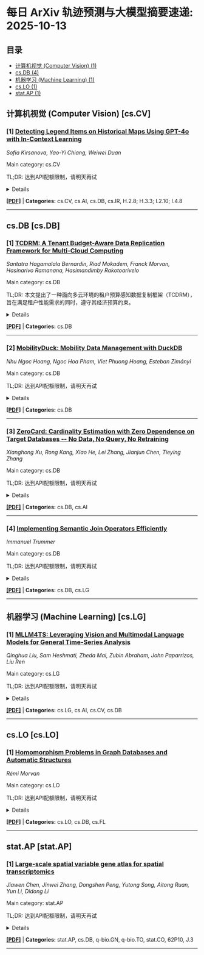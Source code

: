 # 每日 ArXiv 轨迹预测与大模型摘要速递: 2025-10-13

## 目录

- [计算机视觉 (Computer Vision) (1)](#cs-cv)
- [cs.DB (4)](#cs-db)
- [机器学习 (Machine Learning) (1)](#cs-lg)
- [cs.LO (1)](#cs-lo)
- [stat.AP (1)](#stat-ap)

## 计算机视觉 (Computer Vision) [cs.CV]
### [1] [Detecting Legend Items on Historical Maps Using GPT-4o with In-Context Learning](https://arxiv.org/abs/2510.08385)
*Sofia Kirsanova, Yao-Yi Chiang, Weiwei Duan*

Main category: cs.CV

TL;DR: 达到API配额限制，请明天再试


<details>
  <summary>Details</summary>
Motivation: Error: API quota exceeded

Method: Error: API quota exceeded

Result: Error: API quota exceeded

Conclusion: 请联系管理员或等待明天API配额重置。

Abstract: Historical map legends are critical for interpreting cartographic symbols. However, their inconsistent layouts and unstructured formats make automatic extraction challenging. Prior work focuses primarily on segmentation or general optical character recognition (OCR), with few methods effectively matching legend symbols to their corresponding descriptions in a structured manner. We present a method that combines LayoutLMv3 for layout detection with GPT-4o using in-context learning to detect and link legend items and their descriptions via bounding box predictions. Our experiments show that GPT-4 with structured JSON prompts outperforms the baseline, achieving 88% F-1 and 85% IoU, and reveal how prompt design, example counts, and layout alignment affect performance. This approach supports scalable, layout-aware legend parsing and improves the indexing and searchability of historical maps across various visual styles.

</details>

[**[PDF]**](https://arxiv.org/pdf/2510.08385) | **Categories:** cs.CV, cs.AI, cs.DB, cs.IR, H.2.8; H.3.3; I.2.10; I.4.8

---


## cs.DB [cs.DB]
### [1] [TCDRM: A Tenant Budget-Aware Data Replication Framework for Multi-Cloud Computing](https://arxiv.org/abs/2510.07833)
*Santatra Hagamalala Bernardin, Riad Mokadem, Franck Morvan, Hasinarivo Ramanana, Hasimandimby Rakotoarivelo*

Main category: cs.DB

TL;DR: 本文提出了一种面向多云环境的租户预算感知数据复制框架（TCDRM），旨在满足租户性能需求的同时，遵守其经济预算约束。


<details>
  <summary>Details</summary>
Motivation: 多云计算系统在确保可接受的性能并遵守租户预算要求方面面临重大挑战。

Method: 提出了一种租户预算感知的数据复制框架（TCDRM），该框架基于响应时间、租户经济预算和数据流行度的预定义阈值动态创建数据副本，并采用启发式副本放置算法。

Result: 实验结果表明，该方法有效地满足了租户的性能目标，同时尊重其经济约束。与非复制方法相比，带宽消耗降低了高达78%，复杂查询的平均响应时间减少了51%，并且都符合租户的预算限制。

Conclusion: TCDRM策略能够利用多云环境提供的能力，在不超出租户预算的情况下，维持所需的性能。

Abstract: 多云计算系统在确保可接受的性能并遵守租户预算要求方面面临重大挑战。本文提出了一种面向多云计算的租户预算感知（以租户为中心）数据复制框架（TCDRM）。所提出的策略基于响应时间、租户经济预算和数据流行度的预定义阈值动态创建数据副本。TCDRM 采用了一种启发式副本放置算法，该算法利用了多个云提供商的不同定价结构。TCDRM 策略旨在通过利用多云环境提供的能力，在不超出租户预算的情况下，维持所需的性能。所考虑的中间件充当租户和多个云提供商之间的中介，促进智能副本放置决策。为了实现这一目标，所提出的 TCDRM 策略为租户预算和响应时间定义了严格的阈值。通过性能评估来验证该策略的有效性。结果表明，我们的方法有效地满足了租户的性能目标，同时尊重其经济约束。与非复制方法相比，带宽消耗降低了高达 78%，复杂查询的平均响应时间减少了 51%，并且都符合租户的预算限制。

</details>

[**[PDF]**](https://arxiv.org/pdf/2510.07833) | **Categories:** cs.DB

---

### [2] [MobilityDuck: Mobility Data Management with DuckDB](https://arxiv.org/abs/2510.07963)
*Nhu Ngoc Hoang, Ngoc Hoa Pham, Viet Phuong Hoang, Esteban Zimányi*

Main category: cs.DB

TL;DR: 达到API配额限制，请明天再试


<details>
  <summary>Details</summary>
Motivation: Error: API quota exceeded

Method: Error: API quota exceeded

Result: Error: API quota exceeded

Conclusion: 请联系管理员或等待明天API配额重置。

Abstract: The analytics of spatiotemporal data is increasingly important for mobility analytics. Despite extensive research on moving object databases (MODs), few systems are ready on production or lightweight enough for analytics. MobilityDB is a notable system that extends PostgreSQL with spatiotemporal data, but it inherits complexity of the architecture as well. In this paper, we present MobilityDuck, a DuckDB extension that integrates the MEOS library to provide support spatiotemporal and other temporal data types in DuckDB. MobilityDuck leverages DuckDB's lightweight, columnar, in-memory executable properties to deliver efficient analytics. To the best of our knowledge, no existing in-memory or embedded analytical system offers native spatiotemporal types and continuous trajectory operators as MobilityDuck does. We evaluate MobilityDuck using the BerlinMOD-Hanoi benchmark dataset and compare its performance to MobilityDB. Our results show that MobilityDuck preserves the expressiveness of spatiotemporal queries while benefiting from DuckDB's in-memory, columnar architecture.

</details>

[**[PDF]**](https://arxiv.org/pdf/2510.07963) | **Categories:** cs.DB

---

### [3] [ZeroCard: Cardinality Estimation with Zero Dependence on Target Databases -- No Data, No Query, No Retraining](https://arxiv.org/abs/2510.07983)
*Xianghong Xu, Rong Kang, Xiao He, Lei Zhang, Jianjun Chen, Tieying Zhang*

Main category: cs.DB

TL;DR: 达到API配额限制，请明天再试


<details>
  <summary>Details</summary>
Motivation: Error: API quota exceeded

Method: Error: API quota exceeded

Result: Error: API quota exceeded

Conclusion: 请联系管理员或等待明天API配额重置。

Abstract: Cardinality estimation is a fundamental task in database systems and plays a critical role in query optimization. Despite significant advances in learning-based cardinality estimation methods, most existing approaches remain difficult to generalize to new datasets due to their strong dependence on raw data or queries, thus limiting their practicality in real scenarios. To overcome these challenges, we argue that semantics in the schema may benefit cardinality estimation, and leveraging such semantics may alleviate these dependencies. To this end, we introduce ZeroCard, the first semantics-driven cardinality estimation method that can be applied without any dependence on raw data access, query logs, or retraining on the target database. Specifically, we propose to predict data distributions using schema semantics, thereby avoiding raw data dependence. Then, we introduce a query template-agnostic representation method to alleviate query dependence. Finally, we construct a large-scale query dataset derived from real-world tables and pretrain ZeroCard on it, enabling it to learn cardinality from schema semantics and predicate representations. After pretraining, ZeroCard's parameters can be frozen and applied in an off-the-shelf manner. We conduct extensive experiments to demonstrate the distinct advantages of ZeroCard and show its practical applications in query optimization. Its zero-dependence property significantly facilitates deployment in real-world scenarios.

</details>

[**[PDF]**](https://arxiv.org/pdf/2510.07983) | **Categories:** cs.DB, cs.AI

---

### [4] [Implementing Semantic Join Operators Efficiently](https://arxiv.org/abs/2510.08489)
*Immanuel Trummer*

Main category: cs.DB

TL;DR: 达到API配额限制，请明天再试


<details>
  <summary>Details</summary>
Motivation: Error: API quota exceeded

Method: Error: API quota exceeded

Result: Error: API quota exceeded

Conclusion: 请联系管理员或等待明天API配额重置。

Abstract: Semantic query processing engines often support semantic joins, enabling users to match rows that satisfy conditions specified in natural language. Such join conditions can be evaluated using large language models (LLMs) that solve novel tasks without task-specific training.   Currently, many semantic query processing engines implement semantic joins via nested loops, invoking the LLM to evaluate the join condition on row pairs. Instead, this paper proposes a novel algorithm, inspired by the block nested loops join operator implementation in traditional database systems. The proposed algorithm integrates batches of rows from both input tables into a single prompt. The goal of the LLM invocation is to identify all matching row pairs in the current input. The paper introduces formulas that can be used to optimize the size of the row batches, taking into account constraints on the size of the LLM context window (limiting both input and output size). An adaptive variant of the proposed algorithm refers to cases in which the size of the output is difficult to estimate. A formal analysis of asymptotic processing costs, as well as empirical results, demonstrates that the proposed approach reduces costs significantly and performs well compared to join implementations used by recent semantic query processing engines.

</details>

[**[PDF]**](https://arxiv.org/pdf/2510.08489) | **Categories:** cs.DB, cs.LG

---


## 机器学习 (Machine Learning) [cs.LG]
### [1] [MLLM4TS: Leveraging Vision and Multimodal Language Models for General Time-Series Analysis](https://arxiv.org/abs/2510.07513)
*Qinghua Liu, Sam Heshmati, Zheda Mai, Zubin Abraham, John Paparrizos, Liu Ren*

Main category: cs.LG

TL;DR: 达到API配额限制，请明天再试


<details>
  <summary>Details</summary>
Motivation: Error: API quota exceeded

Method: Error: API quota exceeded

Result: Error: API quota exceeded

Conclusion: 请联系管理员或等待明天API配额重置。

Abstract: Effective analysis of time series data presents significant challenges due to the complex temporal dependencies and cross-channel interactions in multivariate data. Inspired by the way human analysts visually inspect time series to uncover hidden patterns, we ask: can incorporating visual representations enhance automated time-series analysis? Recent advances in multimodal large language models have demonstrated impressive generalization and visual understanding capability, yet their application to time series remains constrained by the modality gap between continuous numerical data and discrete natural language. To bridge this gap, we introduce MLLM4TS, a novel framework that leverages multimodal large language models for general time-series analysis by integrating a dedicated vision branch. Each time-series channel is rendered as a horizontally stacked color-coded line plot in one composite image to capture spatial dependencies across channels, and a temporal-aware visual patch alignment strategy then aligns visual patches with their corresponding time segments. MLLM4TS fuses fine-grained temporal details from the numerical data with global contextual information derived from the visual representation, providing a unified foundation for multimodal time-series analysis. Extensive experiments on standard benchmarks demonstrate the effectiveness of MLLM4TS across both predictive tasks (e.g., classification) and generative tasks (e.g., anomaly detection and forecasting). These results underscore the potential of integrating visual modalities with pretrained language models to achieve robust and generalizable time-series analysis.

</details>

[**[PDF]**](https://arxiv.org/pdf/2510.07513) | **Categories:** cs.LG, cs.AI, cs.CV, cs.DB

---


## cs.LO [cs.LO]
### [1] [Homomorphism Problems in Graph Databases and Automatic Structures](https://arxiv.org/abs/2510.07422)
*Rémi Morvan*

Main category: cs.LO

TL;DR: 达到API配额限制，请明天再试


<details>
  <summary>Details</summary>
Motivation: Error: API quota exceeded

Method: Error: API quota exceeded

Result: Error: API quota exceeded

Conclusion: 请联系管理员或等待明天API配额重置。

Abstract: This thesis investigates the central role of homomorphism problems (structure-preserving maps) in two complementary domains: database querying over finite, graph-shaped data, and constraint solving over (potentially infinite) structures. Building on the well-known equivalence between conjunctive query evaluation and homomorphism existence, the first part focuses on conjunctive regular path queries, a standard extension of conjunctive queries that incorporates regular-path predicates. We study the fundamental problem of query minimization under two measures: the number of atoms (constraints) and the tree-width of the query graph. In both cases, we prove the problem to be decidable, and provide efficient algorithms for a large fragment of queries used in practice. The second part of the thesis lifts homomorphism problems to automatic structures, which are infinite structures describable by finite automata. We highlight a dichotomy, between homomorphism problems over automatic structures that are decidable in non-deterministic logarithmic space, and those that are undecidable (proving to be the more common case). In contrast to this prevalence of undecidability, we then focus on the language-theoretic properties of these structures, and show, relying on a novel algebraic language theory, that for any well-behaved logic (a pseudovariety), whether an automatic structure can be described in this logic is decidable.

</details>

[**[PDF]**](https://arxiv.org/pdf/2510.07422) | **Categories:** cs.LO, cs.DB, cs.FL

---


## stat.AP [stat.AP]
### [1] [Large-scale spatial variable gene atlas for spatial transcriptomics](https://arxiv.org/abs/2510.07653)
*Jiawen Chen, Jinwei Zhang, Dongshen Peng, Yutong Song, Aitong Ruan, Yun Li, Didong Li*

Main category: stat.AP

TL;DR: 达到API配额限制，请明天再试


<details>
  <summary>Details</summary>
Motivation: Error: API quota exceeded

Method: Error: API quota exceeded

Result: Error: API quota exceeded

Conclusion: 请联系管理员或等待明天API配额重置。

Abstract: Spatial variable genes (SVGs) reveal critical information about tissue architecture, cellular interactions, and disease microenvironments. As spatial transcriptomics (ST) technologies proliferate, accurately identifying SVGs across diverse platforms, tissue types, and disease contexts has become both a major opportunity and a significant computational challenge. Here, we present a comprehensive benchmarking study of 20 state-of-the-art SVG detection methods using human slides from STimage-1K4M, a large-scale resource of ST data comprising 662 slides from more than 18 tissue types. We evaluate each method across a range of biologically and technically meaningful criteria, including recovery of pathologist-annotated domain-specific markers, cross-slide reproducibility, scalability to high-resolution data, and robustness to technical variation. Our results reveal marked differences in performance depending on tissue type, spatial resolution, and study design. Beyond benchmarking, we construct the first cross-tissue atlas of SVGs, enabling comparative analysis of spatial gene programs across cancer and normal tissues. We observe similarities between pairs of tissues that reflect developmental and functional relationships, such as high overlap between thymus and lymph node, and uncover spatial gene programs associated with metastasis, immune infiltration, and tissue-of-origin identity in cancer. Together, our work defines a framework for evaluating and interpreting spatial gene expression and establishes a reference resource for the ST community.

</details>

[**[PDF]**](https://arxiv.org/pdf/2510.07653) | **Categories:** stat.AP, cs.DB, q-bio.GN, q-bio.TO, stat.CO, 62P10, J.3

---
